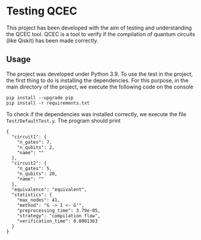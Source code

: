 # Testing QCEC
This project has been developed with the aim of testing 
and understanding the QCEC tool. QCEC is a tool to 
verify if the compilation of quantum circuits (like 
Qiskit) has been made correctly.

## Usage
The project was developed under Python 3.9. To use the
test in the project, the first thing to do is 
installing the dependencies. For this purpose, in the 
main directory of the project, we execute the 
following code on the console
```
pip install --upgrade pip
pip install -r requirements.txt
```
To check if the dependencies was installed correctly, 
we execute the file `Test/DefaultTest.y`. The program 
should print
```
{
  "circuit1": {
    "n_gates": 7,
    "n_qubits": 2,
    "name": ""
  },
  "circuit2": {
    "n_gates": 5,
    "n_qubits": 20,
    "name": ""
  },
  "equivalence": "equivalent",
  "statistics": {
    "max_nodes": 41,
    "method": "G -> I <- G'",
    "preprocessing_time": 3.79e-05,
    "strategy": "compilation flow",
    "verification_time": 0.0001363
  }
}
```
